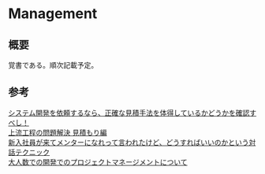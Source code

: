 # Management

## 概要
覚書である。順次記載予定。

## 参考
[システム開発を依頼するなら、正確な見積手法を体得しているかどうかを確認すべし！](https://imitsu.jp/matome/web-system/8149521382196627)  
[上流工程の問題解決 見積もり編](https://tech.nikkeibp.co.jp/it/article/COLUMN/20060821/246038/)  
[新入社員が来てメンターになれって言われたけど、どうすればいいのかという対話テクニック](https://qiita.com/hirokidaichi/items/2e8e731acfd7b6c7e02f#%E8%80%83%E3%81%88%E3%81%A6%E3%81%84%E3%82%8B%E3%81%AF%E8%A1%8C%E5%8B%95)  
[大人数での開発でのプロジェクトマネージメントについて](https://qiita.com/MariMurotani/items/7ccb1e7c97990ca6a457)  
